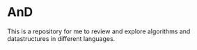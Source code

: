 # AnD
This is a repository for me to review and explore algorithms and datastructures in different languages.
